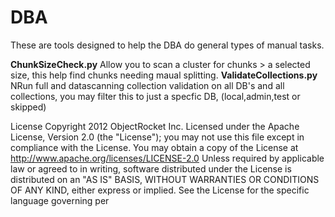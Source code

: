 DBA
========
These are tools designed to help the DBA do general types of manual tasks.

__ChunkSizeCheck.py__ 	Allow you to scan a  cluster for  chunks > a selected size, this help find chunks needing maual splitting.
__ValidateCollections.py__ 	NRun full and datascanning collection validation on all DB's and all collections, you may filter this to just a specfic DB, (local,admin,test or skipped)




License
Copyright 2012 ObjectRocket Inc.
Licensed under the Apache License, Version 2.0 (the "License"); you may not use this file except in compliance with the 
License. You may obtain a copy of the License at
http://www.apache.org/licenses/LICENSE-2.0
Unless required by applicable law or agreed to in writing, software distributed under the License is distributed on an 
"AS IS" BASIS, WITHOUT WARRANTIES OR CONDITIONS OF ANY KIND, either express or implied. See the License for the 
specific language governing per
